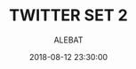---
layout: project
title:  "TWITTER SET 2"
date:   2018-08-12 23:30:00
author: ALEBAT
categories:
- project
img: 9.png
thumb: thumb9.png
carousel:
- 9.png
---